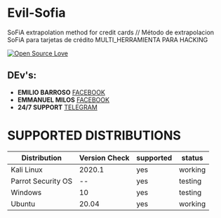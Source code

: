 # Evil-Sofia
 SoFiA extrapolation method for credit cards // Método de extrapolacion SoFiA para tarjetas de crédito
MULTI_HERRAMIENTA PARA HACKING

[![Open Source Love](https://badges.frapsoft.com/os/v3/open-source.svg?v=103)](https://github.com/ellerbrock/open-source-badges/)

## DEv's:
*   **EMILIO BARROSO** [FACEBOOK](https://www.facebook.com/peta.ftp)
*   **EMMANUEL MILOS** [FACEBOOK](https://www.facebook.com/Emmanuel.ansioso43)
*   **24/7 SUPPORT** [TELEGRAM](https://t.me/barrosoe)
# SUPPORTED DISTRIBUTIONS
|Distribution | Version Check | supported | status |
----------|-------|------|-------|
|Kali Linux|2020.1 | yes | working   |
|Parrot Security OS|-- |yes | testing   |
|Windows|10 |yes  | testing   |
|Ubuntu|20.04 |yes | working   |
